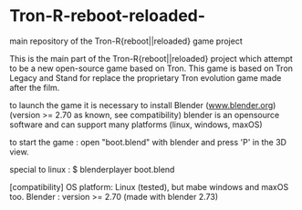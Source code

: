 # Tron-R-reboot-reloaded-
main repository of the Tron-R{reboot||reloaded} game project

This is the main part of the Tron-R{reboot||reloaded} project which attempt to be a new open-source game 
based on Tron. This game is based on Tron Legacy and Stand for replace the proprietary Tron evolution game 
made after the film.

to launch the game it is necessary to install Blender (www.blender.org) (version >= 2.70 as known, see compatibility)
blender is an opensource software and can support many platforms (linux, windows, maxOS)

to start the game :
open "boot.blend" with blender and press 'P' in the 3D view.

special to linux :
$ blenderplayer boot.blend

[compatibility]
OS platform: Linux (tested), but mabe windows and maxOS too.
Blender :  version >= 2.70  (made with blender 2.73)
